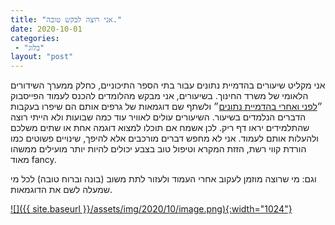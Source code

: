 ```yaml
---
title: "אני רוצה לבקש טובה."
date: 2020-10-01
categories: 
 - "בלוג"
layout: "post"
---
```


אני מקליט שיעורים בהדמיית נתונים עבור בתי הספר התיכוניים, כחלק ממערך השידורים הלאומי של משרד החינוך. בשיעורים, אני מבקש מהלומדים להכנס לעמוד הפייסבוק ״[לפני ואחרי בהדמיית נתונים](https://www.facebook.com/groups/dtavizbeforeandafterhe)״  ולשתף שם דוגמאות של גרפים אותם הם שיפרו בעקבות הדברים הנלמדים בשיעור. השיעורים עולים לאוויר עוד כמה שבועות ולא הייתי רוצה שהתלמידים יראו דף ריק. לכן אשמח אם תוכלו למצוא דוגמה אחת או שתים משלכם ולהעלות אותם לעמוד. אני לא מחפש דברים מורכבים אלא להיפך, שינויים פשוטים כמו הורדת קווי רשת, הזזת המקרא וטיפול טוב בצבע יכולים להיות יותר מועילים ממשהו מאוד fancy.

וגם: מי שרוצה מוזמן לעקוב אחרי העמוד ולעזור לתת משוב (בונה וברוח טובה) לכל מי שמעלה לשם את הדוגמאות.

[![]({{ site.baseurl }}/assets/img/2020/10/image.png){:width="1024"}](https://www.facebook.com/groups/dtavizbeforeandafterhe)
